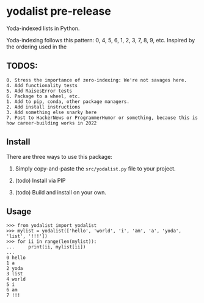 # yodalist pre-release

Yoda-indexed lists in Python.

Yoda-indexing follows this pattern: 0, 4, 5, 6, 1, 2, 3, 7, 8, 9, etc. Inspired by the ordering used in the 

## TODOS:

```
0. Stress the importance of zero-indexing: We're not savages here.
4. Add functionality tests
5. Add RaisesError tests
6. Package to a wheel, etc. 
1. Add to pip, conda, other package managers.
2. Add install instructions
3. Add something else snarky here
7. Post to HackerNews or ProgrammerHumor or something, because this is how career-building works in 2022
```

## Install

There are three ways to use this package:

1. Simply copy-and-paste the `src/yodalist.py` file to your project.

2. (todo) Install via PIP

3. (todo) Build and install on your own.

## Usage

```
>>> from yodalist import yodalist
>>> mylist = yodalist(['hello', 'world', 'i', 'am', 'a', 'yoda', 'list', '!!!'])
>>> for ii in range(len(mylist)):
...     print(ii, mylist[ii])
... 
0 hello
1 a
2 yoda
3 list
4 world
5 i
6 am
7 !!!
```
